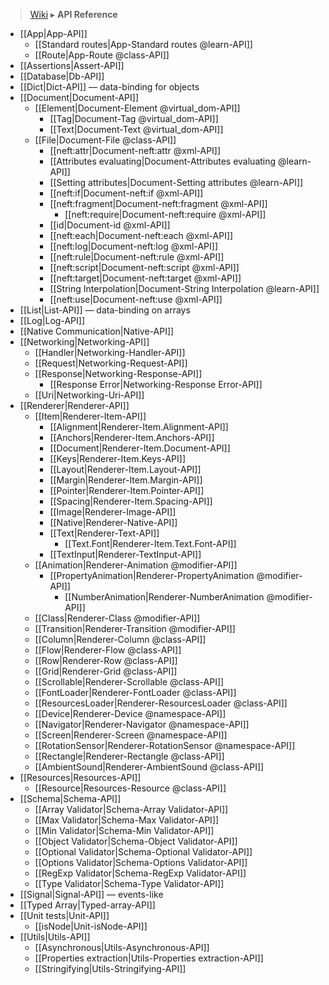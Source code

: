 > [Wiki](Home) ▸ **API Reference**

* [[App|App-API]]
  * [[Standard routes|App-Standard routes @learn-API]]
  * [[Route|App-Route @class-API]]
* [[Assertions|Assert-API]]
* [[Database|Db-API]]
* [[Dict|Dict-API]] — data-binding for objects
* [[Document|Document-API]]
  * [[Element|Document-Element @virtual_dom-API]]
    * [[Tag|Document-Tag @virtual_dom-API]]
    * [[Text|Document-Text @virtual_dom-API]]
  * [[File|Document-File @class-API]]
    * [[neft:attr|Document-neft:attr @xml-API]]
    * [[Attributes evaluating|Document-Attributes evaluating @learn-API]]
    * [[Setting attributes|Document-Setting attributes @learn-API]]
    * [[neft:if|Document-neft:if @xml-API]]
    * [[neft:fragment|Document-neft:fragment @xml-API]]
      * [[neft:require|Document-neft:require @xml-API]]
    * [[id|Document-id @xml-API]]
    * [[neft:each|Document-neft:each @xml-API]]
    * [[neft:log|Document-neft:log @xml-API]]
    * [[neft:rule|Document-neft:rule @xml-API]]
    * [[neft:script|Document-neft:script @xml-API]]
    * [[neft:target|Document-neft:target @xml-API]]
    * [[String Interpolation|Document-String Interpolation @learn-API]]
    * [[neft:use|Document-neft:use @xml-API]]
* [[List|List-API]] — data-binding on arrays
* [[Log|Log-API]]
* [[Native Communication|Native-API]]
* [[Networking|Networking-API]]
  * [[Handler|Networking-Handler-API]]
  * [[Request|Networking-Request-API]]
  * [[Response|Networking-Response-API]]
    * [[Response Error|Networking-Response Error-API]]
  * [[Uri|Networking-Uri-API]]
* [[Renderer|Renderer-API]]
  * [[Item|Renderer-Item-API]]
    * [[Alignment|Renderer-Item.Alignment-API]]
    * [[Anchors|Renderer-Item.Anchors-API]]
    * [[Document|Renderer-Item.Document-API]]
    * [[Keys|Renderer-Item.Keys-API]]
    * [[Layout|Renderer-Item.Layout-API]]
    * [[Margin|Renderer-Item.Margin-API]]
    * [[Pointer|Renderer-Item.Pointer-API]]
    * [[Spacing|Renderer-Item.Spacing-API]]
    * [[Image|Renderer-Image-API]]
    * [[Native|Renderer-Native-API]]
    * [[Text|Renderer-Text-API]]
      * [[Text.Font|Renderer-Item.Text.Font-API]]
    * [[TextInput|Renderer-TextInput-API]]
  * [[Animation|Renderer-Animation @modifier-API]]
    * [[PropertyAnimation|Renderer-PropertyAnimation @modifier-API]]
      * [[NumberAnimation|Renderer-NumberAnimation @modifier-API]]
  * [[Class|Renderer-Class @modifier-API]]
  * [[Transition|Renderer-Transition @modifier-API]]
  * [[Column|Renderer-Column @class-API]]
  * [[Flow|Renderer-Flow @class-API]]
  * [[Row|Renderer-Row @class-API]]
  * [[Grid|Renderer-Grid @class-API]]
  * [[Scrollable|Renderer-Scrollable @class-API]]
  * [[FontLoader|Renderer-FontLoader @class-API]]
  * [[ResourcesLoader|Renderer-ResourcesLoader @class-API]]
  * [[Device|Renderer-Device @namespace-API]]
  * [[Navigator|Renderer-Navigator @namespace-API]]
  * [[Screen|Renderer-Screen @namespace-API]]
  * [[RotationSensor|Renderer-RotationSensor @namespace-API]]
  * [[Rectangle|Renderer-Rectangle @class-API]]
  * [[AmbientSound|Renderer-AmbientSound @class-API]]
* [[Resources|Resources-API]]
  * [[Resource|Resources-Resource @class-API]]
* [[Schema|Schema-API]]
  * [[Array Validator|Schema-Array Validator-API]]
  * [[Max Validator|Schema-Max Validator-API]]
  * [[Min Validator|Schema-Min Validator-API]]
  * [[Object Validator|Schema-Object Validator-API]]
  * [[Optional Validator|Schema-Optional Validator-API]]
  * [[Options Validator|Schema-Options Validator-API]]
  * [[RegExp Validator|Schema-RegExp Validator-API]]
  * [[Type Validator|Schema-Type Validator-API]]
* [[Signal|Signal-API]] — events-like
* [[Typed Array|Typed-array-API]]
* [[Unit tests|Unit-API]]
  * [[isNode|Unit-isNode-API]]
* [[Utils|Utils-API]]
  * [[Asynchronous|Utils-Asynchronous-API]]
  * [[Properties extraction|Utils-Properties extraction-API]]
  * [[Stringifying|Utils-Stringifying-API]]
